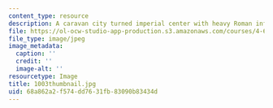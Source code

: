 ```yaml
---
content_type: resource
description: A caravan city turned imperial center with heavy Roman influences.
file: https://ol-ocw-studio-app-production.s3.amazonaws.com/courses/4-614-religious-architecture-and-islamic-cultures-fall-2002/68a862a2f574dd7631fb83090b83434d_1003thumbnail.jpg
file_type: image/jpeg
image_metadata:
  caption: ''
  credit: ''
  image-alt: ''
resourcetype: Image
title: 1003thumbnail.jpg
uid: 68a862a2-f574-dd76-31fb-83090b83434d
---
```

